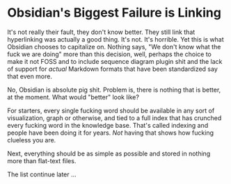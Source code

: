 # Obsidian's Biggest Failure is Linking

It's not really their fault, they don't know better. They still link
that hyperlinking was actually a good thing. It's not. It's horrible.
Yet this is what Obsidian chooses to capitalize on. Nothing says, "We
don't know what the fuck we are doing" more than this decision, well,
perhaps the choice to make it not FOSS and to include sequence diagram
plugin shit and the lack of support for *actual* Markdown formats that
have been standardized say that even more.

No, Obsidian is absolute pig shit. Problem is, there is nothing that is
better, at the moment. What would "better" look like?

For starters, every single fucking word should be available in any sort
of visualization, graph or otherwise, and tied to a full index that has
crunched every fucking word in the knowledge base. That's called
indexing and people have been doing it for years. *Not* having that
shows how fucking clueless you are.

Next, everything should be as simple as possible and stored in nothing
more than flat-text files.

The list continue later ...
